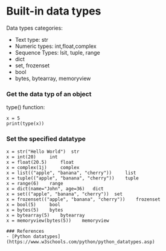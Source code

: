 # Built-in data types

Data types categories:

* Text type: str
* Numeric types: int,float,complex
* Sequence Types: lsit, tuple, range
* dict
* set, frozenset
* bool
* bytes, bytearray, memoryview

### Get the data typ of an object

type() function:
```
x = 5
print(type(x))
```

### Set the specified datatype

```
x = str("Hello World") 	str 	
x = int(20) 	int 	
x = float(20.5) 	float 	
x = complex(1j) 	complex 	
x = list(("apple", "banana", "cherry")) 	list 	
x = tuple(("apple", "banana", "cherry")) 	tuple 	
x = range(6) 	range 	
x = dict(name="John", age=36) 	dict 	
x = set(("apple", "banana", "cherry")) 	set 	
x = frozenset(("apple", "banana", "cherry")) 	frozenset 	
x = bool(5) 	bool 	
x = bytes(5) 	bytes 	
x = bytearray(5) 	bytearray 	
x = memoryview(bytes(5)) 	memoryview

### References
- [Python datatypes](https://www.w3schools.com/python/python_datatypes.asp)
```
